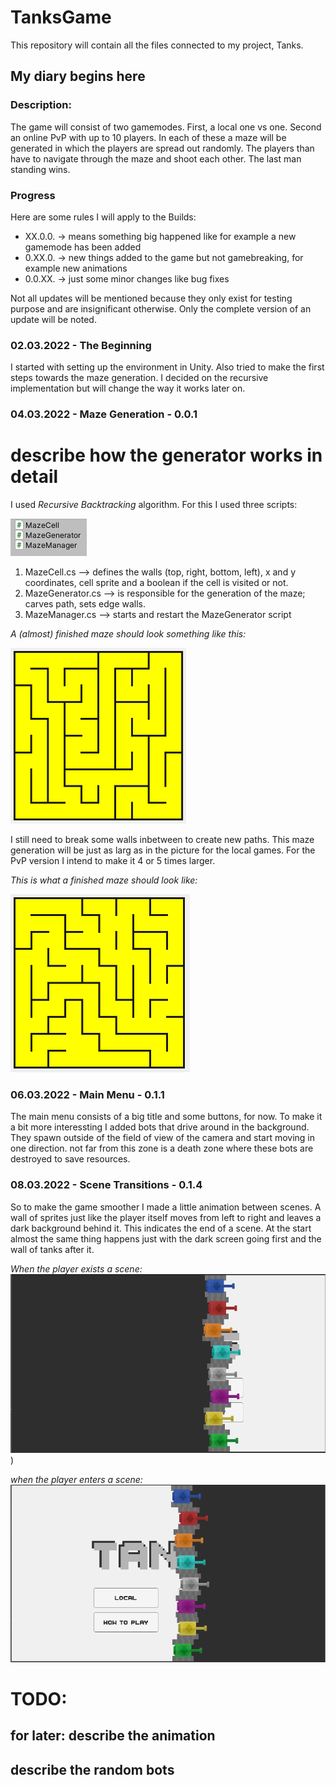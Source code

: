 # __TanksGame__

This repository will contain all the files connected to my project, Tanks.

## __My diary begins here__

### __Description:__

The game will consist of two gamemodes. First, a local one vs one. Second an online PvP with up to 10 players. In each of these a maze will be generated in which the players are spread out randomly. The players than have to navigate through the maze and shoot each other. The last man standing wins.

### __Progress__

Here are some rules I will apply to the Builds:

- XX.0.0. -> means something big happened like for example a new gamemode has been added
- 0.XX.0. -> new things added to the game but not gamebreaking, for example new animations
- 0.0.XX. -> just some minor changes like bug fixes

Not all updates will be mentioned because they only exist for testing purpose and are insignificant otherwise. Only the complete version of an update will be noted. 

### __02.03.2022 - The Beginning__

I started with setting up the environment in Unity.
Also tried to make the first steps towards the maze generation. 
I decided on the recursive implementation but will change the way it works later on.

### __04.03.2022 - Maze Generation - 0.0.1__

# describe how the generator works in detail 

I used _Recursive Backtracking_ algorithm. For this I used three scripts: 

![maze_scripts](./pics/Maze_Scripts.PNG) 
1. MazeCell.cs --> defines the walls (top, right, bottom, left), x and y coordinates, cell sprite and a boolean if the cell is visited or not.  
2. MazeGenerator.cs --> is responsible for the generation of the maze; carves path, sets edge walls.
3. MazeManager.cs --> starts and restart the MazeGenerator script

_A (almost) finished maze should look something like this:_

![almost finished maze](./pics/Solved_Maze_Unfinished.PNG)

I still need to break some walls inbetween to create new paths. This maze generation will be just as larg as in the picture for the local games. For the PvP version I intend to make it 4 or 5 times larger.

_This is what a finished maze should look like:_

![finished maze](./pics/Solved_Maze_Finished.PNG)

### __06.03.2022 - Main Menu - 0.1.1__

The main menu consists of a big title and some buttons, for now. To make it a bit more interessting I added bots that drive around in the background. They spawn outside of the field of view of the camera and start moving in one direction. not far from this zone is a death zone where these bots are destroyed to save resources. 

### __08.03.2022 - Scene Transitions - 0.1.4__

So to make the game smoother I made a little animation between scenes. A wall of sprites just like the player itself moves from left to right and leaves a dark background behind it. This indicates the end of a scene. At the start almost the same thing happens just with the dark screen going first and the wall of tanks after it.

_When the player exists a scene:_
![scene end](./pics/Scene_Transition_End.PNG))

_when the player enters a scene:_
![scene start](./pics/Scene_Transition_Start.PNG)

# TODO:
## for later: describe the animation
## describe the random bots